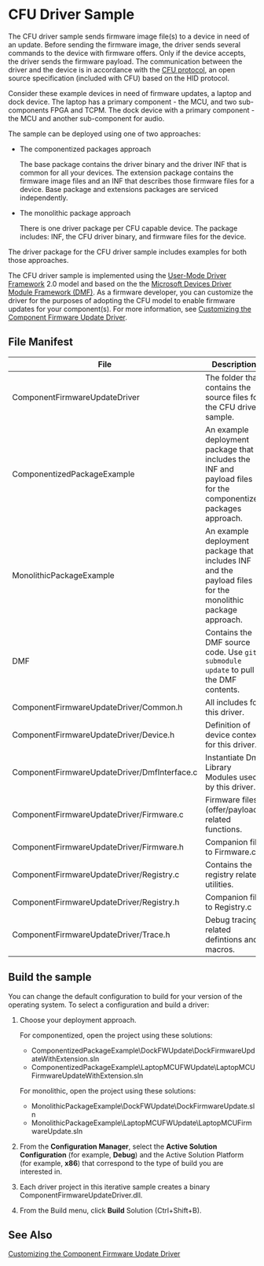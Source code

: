 # CFU Driver Sample

The CFU driver sample sends firmware image file(s) to a device in need of an update. Before sending the firmware image, the driver sends several commands to the device with firmware offers. Only if the device accepts, the driver sends the firmware payload. The communication between the driver and the device is in accordance with the [CFU protocol](https://github.com/Microsoft/CFU/tree/master/Documentation/CFU-Protocol), an open source specification (included with CFU) based on the HID protocol.

Consider these example devices in need of firmware updates, a laptop and dock device. The laptop has a primary component - the MCU, and two sub-components FPGA and TCPM.
The dock device with a primary component - the MCU and another sub-component for audio.

The sample can be deployed using one of two approaches:

- The componentized packages approach

    The base package contains the driver binary and the driver INF that is common for all your devices. The extension package contains the firmware image files and an INF that describes those firmware files for a device. Base package and extensions packages are serviced independently.

- The monolithic package approach

    There is one driver package per CFU capable device. The package includes: INF, the CFU driver binary, and firmware files for the device.

The driver package for the CFU driver sample includes examples for both those approaches.

The CFU driver sample is implemented using the [User-Mode Driver Framework](https://docs.microsoft.com/en-us/windows-hardware/drivers/wdf/overview-of-the-umdf) 2.0 model and based on the the [Microsoft Devices Driver Module Framework (DMF)](https://blogs.windows.com/buildingapps/2018/08/15/introducing-driver-module-framework/).
As a firmware developer, you can customize the driver for the purposes of adopting the CFU model to enable firmware updates for your component(s). For more information, see [Customizing the Component Firmware Update Driver](https://github.com/Microsoft/CFU/blob/master/Documentation/CFU-Driver/cfu-driver.md).

## File Manifest

|File|Description|
|---|---|
|ComponentFirmwareUpdateDriver|The folder that contains the source files for the CFU driver sample.|
|ComponentizedPackageExample|An example deployment package that includes the INF and payload files for the componentized packages approach.|
|MonolithicPackageExample|An example deployment package that includes INF and the payload files for the monolithic package approach.|
|DMF|Contains the DMF source code. Use ```git submodule update``` to pull the DMF contents.
|ComponentFirmwareUpdateDriver/Common.h|All includes for this driver.|
|ComponentFirmwareUpdateDriver/Device.h|Definition of device context for this driver.|
|ComponentFirmwareUpdateDriver/DmfInterface.c| Instantiate Dmf Library Modules used by this driver.|
|ComponentFirmwareUpdateDriver/Firmware.c| Firmware files (offer/payload) related functions.|
|ComponentFirmwareUpdateDriver/Firmware.h |Companion file to Firmware.c|
|ComponentFirmwareUpdateDriver/Registry.c |Contains the registry related utilities.|
|ComponentFirmwareUpdateDriver/Registry.h |Companion file to Registry.c|
|ComponentFirmwareUpdateDriver/Trace.h| Debug tracing related defintions and macros.|

## Build the sample
You can change the default configuration to build for your version of the operating system. To select a configuration and build a driver:

1. Choose your deployment approach.
  
   For componentized, open the project using these solutions:

    - ComponentizedPackageExample\DockFWUpdate\DockFirmwareUpdateWithExtension.sln
    - ComponentizedPackageExample\LaptopMCUFWUpdate\LaptopMCUFirmwareUpdateWithExtension.sln

   For monolithic, open the project using these solutions:
    - MonolithicPackageExample\DockFWUpdate\DockFirmwareUpdate.sln
    - MonolithicPackageExample\LaptopMCUFWUpdate\LaptopMCUFirmwareUpdate.sln

3. From the **Configuration Manager**, select the **Active Solution Configuration** (for example, **Debug**) and the Active Solution Platform (for example, **x86**) that correspond to the type of build you are interested in.
4. Each driver project in this iterative sample creates a binary ComponentFirmwareUpdateDriver.dll. 
5. From the Build menu, click **Build** Solution (Ctrl+Shift+B).

## See Also
[Customizing the Component Firmware Update Driver](https://github.com/Microsoft/CFU/blob/master/Documentation/CFU-Driver/cfu-driver.md)